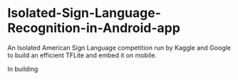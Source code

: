 # Isolated-Sign-Language-Recognition-in-Android-app
An Isolated American Sign Language competition run by Kaggle and Google to build an efficient TFLite and embed it on mobile.

In building
